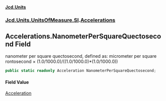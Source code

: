 #### [Jcd.Units](index.md 'index')
### [Jcd.Units.UnitsOfMeasure.SI](Jcd.Units.UnitsOfMeasure.SI.md 'Jcd.Units.UnitsOfMeasure.SI').[Accelerations](Accelerations.md 'Jcd.Units.UnitsOfMeasure.SI.Accelerations')

## Accelerations.NanometerPerSquareQuectosecond Field

nanometer per square quectosecond, defined as: micrometer per square rontosecond × (1.0/1000.0)/((1.0/1000.0)*(1.0/1000.0))

```csharp
public static readonly Acceleration NanometerPerSquareQuectosecond;
```

#### Field Value
[Acceleration](Acceleration.md 'Jcd.Units.UnitTypes.Acceleration')
